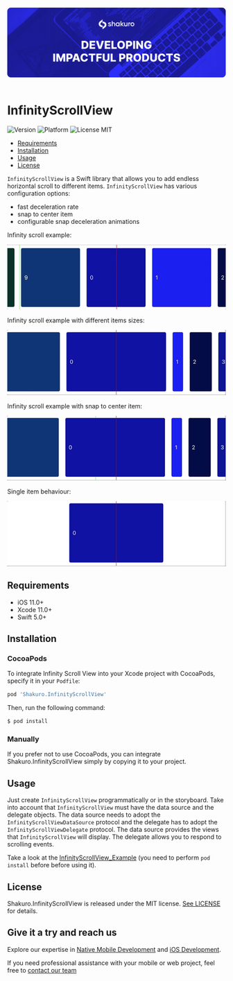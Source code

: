 ![Shakuro Infinity Scroll View](Resources/title_image.png)
<br><br>
# InfinityScrollView
![Version](https://img.shields.io/badge/version-1.0.0-blue.svg)
![Platform](https://img.shields.io/badge/platform-iOS-lightgrey.svg)
![License MIT](https://img.shields.io/badge/license-MIT-green.svg)

- [Requirements](#requirements)
- [Installation](#installation)
- [Usage](#usage)
- [License](#license)

`InfinityScrollView` is a Swift library that allows you to add endless horizontal scroll to different items. `InfinityScrollView` has various configuration options:
- fast deceleration rate 
- snap to center item 
- configurable snap deceleration animations
 

Infinity scroll example:

![](Resources/infinity_scroll.gif)


Infinity scroll example with different items sizes:

![](Resources/infinity_scroll_with_different_sizes.gif)


Infinity scroll example with snap to center item:

![](Resources/infinity_scroll_with_snap_to_center.gif)


Single item behaviour:

![](Resources/single_item_behaviour.gif)


## Requirements

- iOS 11.0+
- Xcode 11.0+
- Swift 5.0+

## Installation

### CocoaPods

To integrate Infinity Scroll View into your Xcode project with CocoaPods, specify it in your `Podfile`:

```ruby
pod 'Shakuro.InfinityScrollView'
```

Then, run the following command:

```bash
$ pod install
```

### Manually

If you prefer not to use CocoaPods, you can integrate Shakuro.InfinityScrollView simply by copying it to your project.

## Usage

Just create `InfinityScrollView` programmatically or in the storyboard. Take into account that `InfinityScrollView` must have the data source and the delegate objects. The data source needs to adopt the `InfinityScrollViewDataSource` protocol and the delegate has to adopt the `InfinityScrollViewDelegate` protocol. The data source provides the views that `InfinityScrollView` will display. The delegate allows you to respond to scrolling events.

Take a look at the [InfinityScrollView_Example](https://github.com/shakurocom/InfinityScrollView/tree/main/InfinityScrollView_Example) (you need to perform `pod install` before before using it).

## License

Shakuro.InfinityScrollView is released under the MIT license. [See LICENSE](https://github.com/shakurocom/InfinityScrollView/blob/main/LICENSE.md) for details.

## Give it a try and reach us

Explore our expertise in <a href="https://shakuro.com/services/native-mobile-development/?utm_source=github&utm_medium=repository&utm_campaign=infinity-scroll">Native Mobile Development</a> and <a href="https://shakuro.com/services/ios-dev/?utm_source=github&utm_medium=repository&utm_campaign=infinity-scroll">iOS Development</a>.</p>

If you need professional assistance with your mobile or web project, feel free to <a href="https://shakuro.com/get-in-touch/?utm_source=github&utm_medium=repository&utm_campaign=infinity-scroll">contact our team</a>


